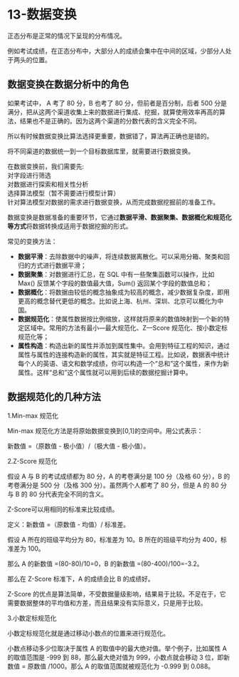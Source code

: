 # 13-数据变换

正态分布是正常的情况下呈现的分布情况。

例如考试成绩，在正态分布中，大部分人的成绩会集中在中间的区域，少部分人处于两头的位置。

## 数据变换在数据分析中的角色

如果考试中， A 考了 80 分，B 也考了 80 分，但前者是百分制，后者 500 分是满分，把从这两个渠道收集上来的数据进行集成、挖掘，就算使用效率再高的算法，结果也不是正确的。因为这两个渠道的分数代表的含义完全不同。

所以有时候数据变换比算法选择更重要，数据错了，算法再正确也是错的。

将不同渠道的数据统一到一个目标数据库里，就需要进行数据变换。

在数据变换前，我们需要先:  
对字段进行筛选  
对数据进行探索和相关性分析  
选择算法模型（暂不需要进行模型计算）  
针对算法模型对数据的需求进行数据变换，从而完成数据挖掘前的准备工作。

数据变换是数据准备的重要环节，它通过**数据平滑、数据聚集、数据概化和规范化等方式**将数据转换成适用于数据挖掘的形式。

常见的变换方法：

* **数据平滑**：去除数据中的噪声，将连续数据离散化。可以采用分箱、聚类和回归的方式进行数据平滑；
* **数据聚集**：对数据进行汇总，在 SQL 中有一些聚集函数可以操作，比如 Max() 反馈某个字段的数值最大值，Sum() 返回某个字段的数值总和；
* **数据概化**：将数据由较低的概念抽象成为较高的概念，减少数据复杂度，即用更高的概念替代更低的概念。比如说上海、杭州、深圳、北京可以概化为中国。
* **数据规范化**：使属性数据按比例缩放，这样就将原来的数值映射到一个新的特定区域中。常用的方法有最小—最大规范化、Z—Score 规范化、按小数定标规范化等；
* **属性构造**：构造出新的属性并添加到属性集中。会用到特征工程的知识，通过属性与属性的连接构造新的属性，其实就是特征工程。比如说，数据表中统计每个人的英语、语文和数学成绩，你可以构造一个“总和”这个属性，来作为新属性。这样“总和”这个属性就可以用到后续的数据挖掘计算中。

## 数据规范化的几种方法

1.Min-max 规范化

Min-max 规范化方法是将原始数据变换到[0,1]的空间中。用公式表示：

新数值 =（原数值 - 极小值）/（极大值 - 极小值）。

2.Z-Score 规范化

假设 A 与 B 的考试成绩都为 80 分，A 的考卷满分是 100 分（及格 60 分），B 的考卷满分是 500 分（及格 300 分）。虽然两个人都考了 80 分，但是 A 的 80 分与 B 的 80 分代表完全不同的含义。

Z-Score可以用相同的标准来比较成绩。 

定义：新数值 =（原数值 - 均值）/ 标准差。

假设 A 所在的班级平均分为 80，标准差为 10。B 所在的班级平均分为 400，标准差为 100。

那么 A 的新数值 =(80-80)/10=0，B 的新数值 =(80-400)/100=-3.2。

那么在 Z-Score 标准下，A 的成绩会比 B 的成绩好。

 Z-Score 的优点是算法简单，不受数据量级影响，结果易于比较。不足在于，它需要数据整体的平均值和方差，而且结果没有实际意义，只是用于比较。

3.小数定标规范化

小数定标规范化就是通过移动小数点的位置来进行规范化。

小数点移动多少位取决于属性 A 的取值中的最大绝对值。举个例子，比如属性 A 的取值范围是 -999 到 88，那么最大绝对值为 999，小数点就会移动 3 位，即新数值 = 原数值 /1000。那么 A 的取值范围就被规范化为 -0.999 到 0.088。